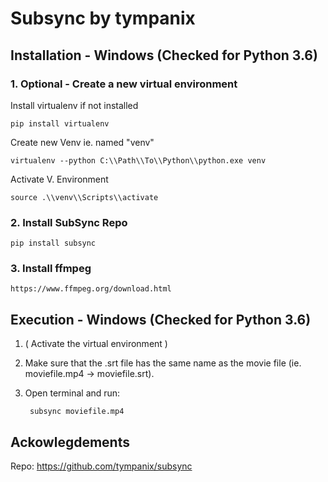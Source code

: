 # Subsync by tympanix

## Installation - Windows (Checked for Python 3.6)
    
### 1. Optional - Create a new virtual environment
Install virtualenv if not installed

	pip install virtualenv 
	
Create new  Venv ie. named "venv"

	virtualenv --python C:\\Path\\To\\Python\\python.exe venv
	
Activate V. Environment

	source .\\venv\\Scripts\\activate

### 2. Install SubSync Repo
    
	pip install subsync

### 3. Install ffmpeg
	https://www.ffmpeg.org/download.html

## Execution - Windows (Checked for Python 3.6)

1. ( Activate the virtual environment )
2. Make sure that the .srt file has the same name as the movie file (ie. moviefile.mp4 -> moviefile.srt).
3. Open terminal and run:

		subsync moviefile.mp4 

## Ackowlegdements
Repo: https://github.com/tympanix/subsync
